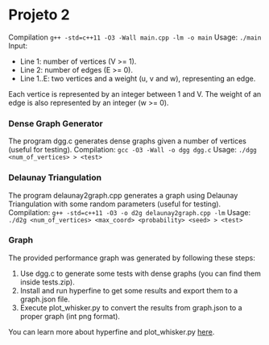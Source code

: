 # Projeto 2

Compilation `g++ -std=c++11 -O3 -Wall main.cpp -lm -o main`
Usage: `./main`
Input:
- Line 1: number of vertices (V >= 1).
- Line 2: number of edges (E >= 0).
- Line 1..E: two vertices and a weight (u, v and w), representing an edge.

Each vertice is represented by an integer between 1 and V.
The weight of an edge is also represented by an integer (w >= 0).

### Dense Graph Generator

The program dgg.c generates dense graphs given a number of vertices (useful for testing).
Compilation: `gcc -O3 -Wall -o dgg dgg.c`
Usage: `./dgg <num_of_vertices> > <test>`

### Delaunay Triangulation

The program delaunay2graph.cpp generates a graph using Delaunay Triangulation with some random parameters (useful for testing).
Compilation: `g++ -std=c++11 -O3 -o d2g delaunay2graph.cpp -lm`
Usage: `./d2g <num_of_vertices> <max_coord> <probability> <seed> > <test>`

### Graph

The provided performance graph was generated by following these steps:
1. Use dgg.c to generate some tests with dense graphs (you can find them inside tests.zip).
2. Install and run hyperfine to get some results and export them to a graph.json file.
3. Execute plot_whisker.py to convert the results from graph.json to a proper graph (int png format).

You can learn more about hyperfine and plot_whisker.py [here](https://github.com/sharkdp/hyperfine).
